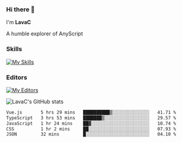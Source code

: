 ### Hi there 👋
I'm **LavaC**

A humble explorer of AnyScript

### Skills
[![My Skills](https://skillicons.dev/icons?i=js,ts,vue,nodejs,nuxtjs,astro,solidjs,tailwind)](https://skillicons.dev)

### Editors
[![My Editors](https://skillicons.dev/icons?i=neovim,vscode)](https://skillicons.dev)

![LavaC's GitHub stats](https://github-readme-stats.vercel.app/api?username=LavaCxx&show_icons=true&theme=synthwave)

<!--START_SECTION:waka-->

```txt
Vue.js       5 hrs 29 mins   ██████████▒░░░░░░░░░░░░░░   41.71 %
TypeScript   3 hrs 53 mins   ███████▒░░░░░░░░░░░░░░░░░   29.57 %
JavaScript   1 hr 24 mins    ██▓░░░░░░░░░░░░░░░░░░░░░░   10.74 %
CSS          1 hr 2 mins     ██░░░░░░░░░░░░░░░░░░░░░░░   07.93 %
JSON         32 mins         █░░░░░░░░░░░░░░░░░░░░░░░░   04.10 %
```

<!--END_SECTION:waka-->
